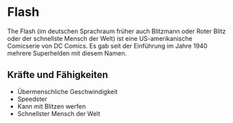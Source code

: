 # Flash
The Flash (im deutschen Sprachraum früher auch Blitzmann oder Roter Blitz oder der schnellste Mensch der Welt) ist eine US-amerikanische Comicserie von DC Comics. Es gab seit der Einführung im Jahre 1940 mehrere Superhelden mit diesem Namen.

## Kräfte und Fähigkeiten
* Übermenschliche Geschwindigkeit
* Speedster
* Kann mit Blitzen werfen
* Schnellster Mensch der Welt
